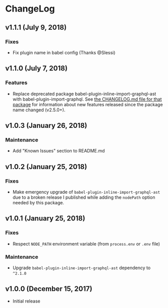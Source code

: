 # ChangeLog

## v1.1.1 (July 9, 2018)

### Fixes

- Fix plugin name in babel config (Thanks @Slessi)

## v1.1.0 (July 7, 2018)

### Features

- Replace deprecated package babel-plugin-inline-import-graphql-ast with babel-plugin-import-graphql. See [the CHANGELOG.md file for that package](https://github.com/detrohutt/babel-plugin-import-graphql/blob/master/CHANGELOG.md) for information about new features released since the package name changed (v2.5.0+).

## v1.0.3 (January 26, 2018)

### Maintenance

- Add "Known Issues" section to README.md

## v1.0.2 (January 25, 2018)

### Fixes

- Make emergency upgrade of `babel-plugin-inline-import-graphql-ast` due to a broken release I published while adding the `nodePath` option needed by this package.

## v1.0.1 (January 25, 2018)

### Fixes

- Respect `NODE_PATH` environment variable (from `process.env` or `.env` file)

### Maintenance

- Upgrade `babel-plugin-inline-import-graphql-ast` dependency to `^2.1.0`

## v1.0.0 (December 15, 2017)

- Initial release
